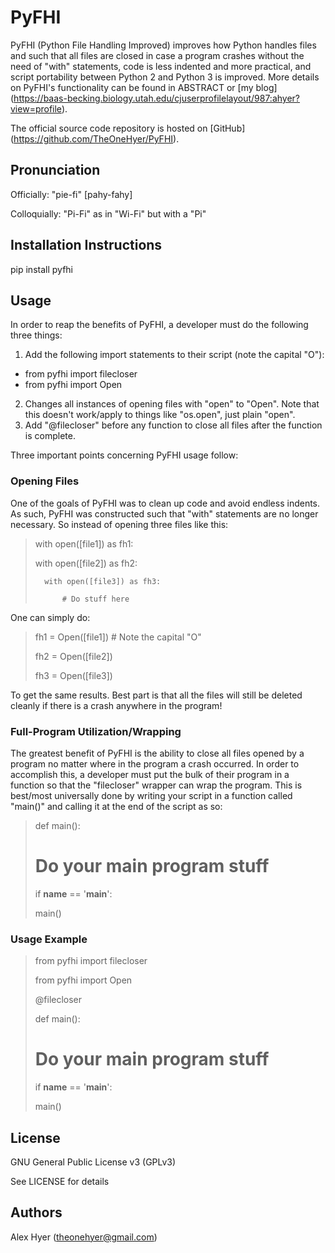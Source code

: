 # PyFHI

PyFHI (Python File Handling Improved) improves how Python handles files and
such that all files are closed in case a program crashes without the need
of "with" statements, code is less indented and more practical, and script
portability between Python 2 and Python 3 is improved. More details on
PyFHI's functionality can be found in ABSTRACT or [my blog]
(https://baas-becking.biology.utah.edu/cjuserprofilelayout/987:ahyer?view=profile).

The official source code repository is hosted on [GitHub]
(https://github.com/TheOneHyer/PyFHI).

## Pronunciation

Officially: "pie-fi" [pahy-fahy]

Colloquially: "Pi-Fi" as in "Wi-Fi" but with a "Pi"

## Installation Instructions

pip install pyfhi

## Usage

In order to reap the benefits of PyFHI, a developer must do the following 
three things:

1. Add the following import statements to their script (note the capital "O"):
  * from pyfhi import filecloser
  * from pyfhi import Open
2. Changes all instances of opening files with "open" to "Open". Note that 
this doesn't work/apply to things like "os.open", just plain "open".
3. Add "@filecloser" before any function to close all files after the 
function is complete.

Three important points concerning PyFHI usage follow:

### Opening Files

One of the goals of PyFHI was to clean up code and avoid endless indents. As
such, PyFHI was constructed such that "with" statements are no longer 
necessary. So instead of opening three files like this:

> with open([file1]) as fh1:
>
>   with open([file2]) as fh2:
>
>       with open([file3]) as fh3:
>
>           # Do stuff here

One can simply do:

> fh1 = Open([file1]) # Note the capital "O"
>
> fh2 = Open([file2])
>
> fh3 = Open([file3])

To get the same results. Best part is that all the files will still be deleted
cleanly if there is a crash anywhere in the program!

### Full-Program Utilization/Wrapping

The greatest benefit of PyFHI is the ability to close all files opened by a 
program no matter where in the program a crash occurred. In order to 
accomplish this, a developer must put the bulk of their program in a function
so that the "filecloser" wrapper can wrap the program. This is best/most 
universally done by writing your script in a function called "main()" and 
calling it at the end of the script as so:

> def main():
>
>   # Do your main program stuff
>
> if __name__ == '__main__':
>
>   main()

### Usage Example

> from pyfhi import filecloser
>
> from pyfhi import Open
>
>
> @filecloser
>
> def main():
>
>   # Do your main program stuff
>
> if __name__ == '__main__':
>
>   main()

## License

GNU General Public License v3 (GPLv3)

See LICENSE for details

## Authors

Alex Hyer (theonehyer@gmail.com)